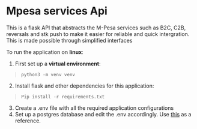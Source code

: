 # Mpesa services Api
This is a flask API that abstracts the M-Pesa services such as B2C, C2B, reversals and stk push to make it easier for reliable and quick intergration. This is made possible through simplified interfaces 

To run the application on **linux**:
1. First set up a **virtual environment**: 
>``python3 -m venv venv``
2. Install flask and other dependencies for this application:
>``Pip install -r requirements.txt``
3. Create a .env file with all the required application configurations
4. Set up a postgres database and edit the .env accordingly. Use [this](https://chartio.com/learn/postgresql/create-a-user-with-psql/)  as a reference.